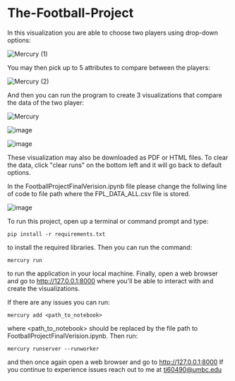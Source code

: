 # The-Football-Project
In this visualization you are able to choose two players using drop-down options:

![Mercury (1)](https://user-images.githubusercontent.com/45957874/208013242-8b52a2c1-29d7-4e1e-ac52-e686e655088e.gif)

You may then pick up to 5 attributes to compare between the players:

![Mercury (2)](https://user-images.githubusercontent.com/45957874/208013268-b6912a16-7eeb-4307-ba1a-92682004328b.gif)

And then you can run the program to create 3 visualizations that compare the data of the two player:

![Mercury](https://user-images.githubusercontent.com/45957874/208012946-287f34ad-e8d5-4c73-a9ea-47bcd2525e39.gif)

![image](https://github.com/user-attachments/assets/09e03a63-5b83-439d-ab55-392a5bd8eb57)

![image](https://github.com/user-attachments/assets/1d03047f-e3bd-40ab-96c2-efda484caf34)

These visualization may also be downloaded as PDF or HTML files. To clear the data, click "clear runs" on the bottom left and it will go back to default options.

In the FootballProjectFinalVerision.ipynb file please change the follwing line of code to file path where the FPL_DATA_ALL.csv file is stored.

![image](https://user-images.githubusercontent.com/45957874/208026958-46992ca4-a95e-4668-a44c-ee49359086cf.png)

To run this project, open up a terminal or command prompt and type:
```
pip install -r requirements.txt
```
to install the required libraries. Then you can run the command:
```
mercury run
```
to run the application in your local machine. Finally, open a web browser and
go to  http://127.0.0.1:8000 where you'll be able to interact with and create the visualizations.

If there are any issues you can run:
```
mercury add <path_to_notebook>
```
where <path_to_notebook> should be replaced by the file path to FootballProjectFinalVerision.ipynb. Then run:
```
mercury runserver --runworker
```
and then once again open a web browser and go to  http://127.0.0.1:8000 If you continue to experience issues
reach out to me at ti60490@umbc.edu
